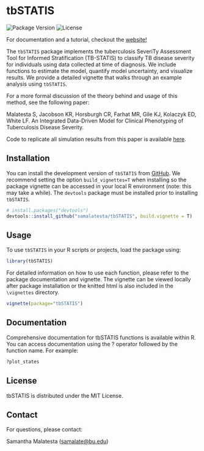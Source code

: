 
<!-- README.md is generated from README.Rmd. Please edit that file -->

# tbSTATIS

![Package Version](https://img.shields.io/badge/version-0.1.0-blue.svg)
![License](https://img.shields.io/badge/license-MIT-green.svg)
<!-- badges: start --> <!-- badges: end -->
For documentation and a tutorial, checkout the [website!](https://samalatesta.github.io/tbSTATIS/index.html)

The `tbSTATIS` package implements the tuberculosis SeveriTy Assessment
Tool for Informed Stratification (TB-STATIS) to classify TB disease
severity for individuals using data collected at time of diagnosis. We
include functions to estimate the model, quantify model uncertainty, and
visualize results. We provide a detailed vignette that walks through an
example analysis using `tbSTATIS`.

For a more formal discussion of the theory behind and usage of this
method, see the following paper:

Malatesta S, Jacobson KR, Horsburgh CR, Farhat MR, Gile KJ, Kolaczyk ED,
White LF. An Integrated Data-Driven Model for Clinical Phenotyping of Tuberculosis Disease Severity.

Code to replicate all simulation results from this paper is available
[here](https://github.com/samalatesta/tbSTATISpaper).

## Installation

You can install the development version of `tbSTATIS` from
[GitHub](https://github.com/). We recommend setting the option
`build_vignettes=T` when installing so the package vignette can be
accessed in your local R environment (note: this may take a while). The
`devtools` package must be installed prior to installing `tbSTATIS`.

``` r
# install.packages("devtools")
devtools::install_github("samalatesta/tbSTATIS", build.vignette = T)
```

## Usage

To use `tbSTATIS` in your R scripts or projects, load the package using:

``` r
library(tbSTATIS)
```

For detailed information on how to use each function, please refer to
the package documentation and vignette. The vignette can be viewed
locally after package installation or the knitted html is also included
in the `\vignettes` directory.

``` r
vignette(package="tbSTATIS")
```

## Documentation

Comprehensive documentation for tbSTATIS functions is available within
R. You can access documentation using the ? operator followed by the
function name. For example:

``` r
?plot_states
```

## License

tbSTATIS is distributed under the MIT License.

## Contact

For questions, please contact:

Samantha Malatesta (<samalate@bu.edu>)
